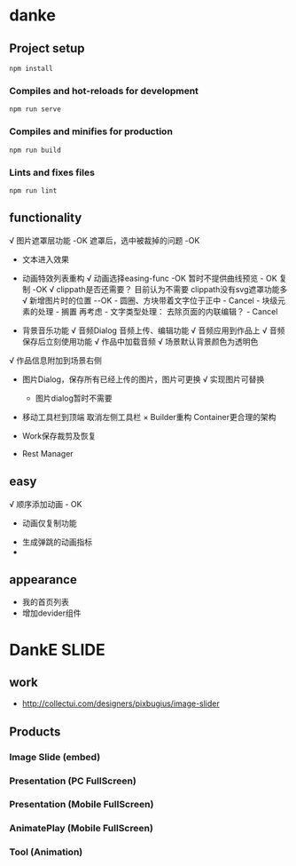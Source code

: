 # danke

## Project setup
```
npm install
```

### Compiles and hot-reloads for development
```
npm run serve
```

### Compiles and minifies for production
```
npm run build
```

### Lints and fixes files
```
npm run lint
```

## functionality
√ 图片遮罩层功能 -OK
    遮罩后，选中被裁掉的问题 -OK
+ 文本进入效果
+ 动画特效列表重构
√ 动画选择easing-func -OK
    暂时不提供曲线预览 - OK
    复制   -OK
√ clippath是否还需要？ 目前认为不需要  clippath没有svg遮罩功能多
√ 新增图片时的位置  --OK
            - 圆圈、方块带着文字位于正中 - Cancel
            - 块级元素的处理 - 搁置 再考虑
            - 文字类型处理： 去除页面的内联编辑？ - Cancel

+ 背景音乐功能
    √ 音频Dialog 音频上传、编辑功能
    √ 音频应用到作品上
    √ 音频保存后立刻使用功能
    √ 作品中加载音频
√ 场景默认背景颜色为透明色    

√ 作品信息附加到场景右侧
+ 图片Dialog，保存所有已经上传的图片，图片可更换
    √ 实现图片可替换
    - 图片dialog暂时不需要
+ 移动工具栏到顶端 取消左侧工具栏
× Builder重构   Container更合理的架构
+ Work保存裁剪及恢复

+ Rest Manager

## easy
√ 顺序添加动画 - OK
- 动画仅复制功能

+ 生成弹跳的动画指标
+ 

## appearance
- 我的首页列表
- 增加devider组件


# DankE SLIDE
## work
+ http://collectui.com/designers/pixbugius/image-slider


## Products
### Image Slide (embed)
### Presentation (PC FullScreen)
### Presentation (Mobile FullScreen)
### AnimatePlay (Mobile FullScreen)
### Tool   (Animation)


